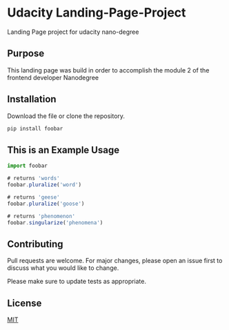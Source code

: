 # Udacity Landing-Page-Project
Landing Page project for udacity nano-degree

## Purpose

This landing page was build in order to accomplish the module 2 of the frontend developer Nanodegree

## Installation

Download the file or clone the repository.

```bash
pip install foobar
```

## This is an Example Usage

```javascript
import foobar

# returns 'words'
foobar.pluralize('word')

# returns 'geese'
foobar.pluralize('goose')

# returns 'phenomenon'
foobar.singularize('phenomena')
```

## Contributing
Pull requests are welcome. For major changes, please open an issue first to discuss what you would like to change.

Please make sure to update tests as appropriate.

## License
[MIT](https://choosealicense.com/licenses/mit/)
